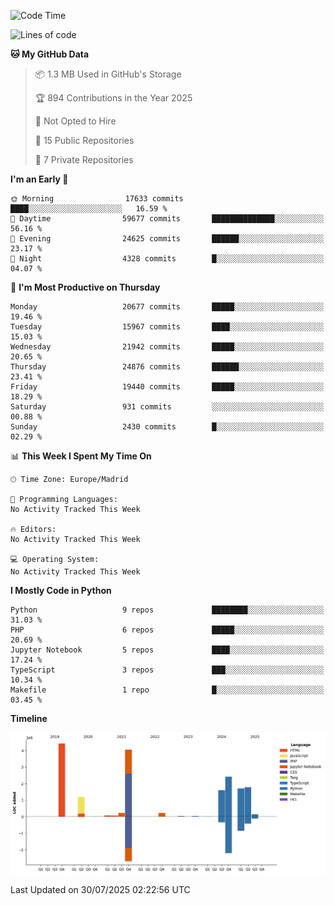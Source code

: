 <!--START_SECTION:waka-->
![Code Time](http://img.shields.io/badge/Code%20Time-839%20hrs%2038%20mins-blue)

![Lines of code](https://img.shields.io/badge/From%20Hello%20World%20I%27ve%20Written-18.0%20million%20lines%20of%20code-blue)

**🐱 My GitHub Data** 

> 📦 1.3 MB Used in GitHub's Storage 
 > 
> 🏆 894 Contributions in the Year 2025
 > 
> 🚫 Not Opted to Hire
 > 
> 📜 15 Public Repositories 
 > 
> 🔑 7 Private Repositories 
 > 
**I'm an Early 🐤** 

```text
🌞 Morning                17633 commits       ████░░░░░░░░░░░░░░░░░░░░░   16.59 % 
🌆 Daytime                59677 commits       ██████████████░░░░░░░░░░░   56.16 % 
🌃 Evening                24625 commits       ██████░░░░░░░░░░░░░░░░░░░   23.17 % 
🌙 Night                  4328 commits        █░░░░░░░░░░░░░░░░░░░░░░░░   04.07 % 
```
📅 **I'm Most Productive on Thursday** 

```text
Monday                   20677 commits       █████░░░░░░░░░░░░░░░░░░░░   19.46 % 
Tuesday                  15967 commits       ████░░░░░░░░░░░░░░░░░░░░░   15.03 % 
Wednesday                21942 commits       █████░░░░░░░░░░░░░░░░░░░░   20.65 % 
Thursday                 24876 commits       ██████░░░░░░░░░░░░░░░░░░░   23.41 % 
Friday                   19440 commits       █████░░░░░░░░░░░░░░░░░░░░   18.29 % 
Saturday                 931 commits         ░░░░░░░░░░░░░░░░░░░░░░░░░   00.88 % 
Sunday                   2430 commits        █░░░░░░░░░░░░░░░░░░░░░░░░   02.29 % 
```


📊 **This Week I Spent My Time On** 

```text
🕑︎ Time Zone: Europe/Madrid

💬 Programming Languages: 
No Activity Tracked This Week

🔥 Editors: 
No Activity Tracked This Week

💻 Operating System: 
No Activity Tracked This Week
```

**I Mostly Code in Python** 

```text
Python                   9 repos             ████████░░░░░░░░░░░░░░░░░   31.03 % 
PHP                      6 repos             █████░░░░░░░░░░░░░░░░░░░░   20.69 % 
Jupyter Notebook         5 repos             ████░░░░░░░░░░░░░░░░░░░░░   17.24 % 
TypeScript               3 repos             ███░░░░░░░░░░░░░░░░░░░░░░   10.34 % 
Makefile                 1 repo              █░░░░░░░░░░░░░░░░░░░░░░░░   03.45 % 
```



**Timeline**

![Lines of Code chart](https://raw.githubusercontent.com/danisoronellas/danisoronellas/main/assets/bar_graph.png)


 Last Updated on 30/07/2025 02:22:56 UTC
<!--END_SECTION:waka-->
